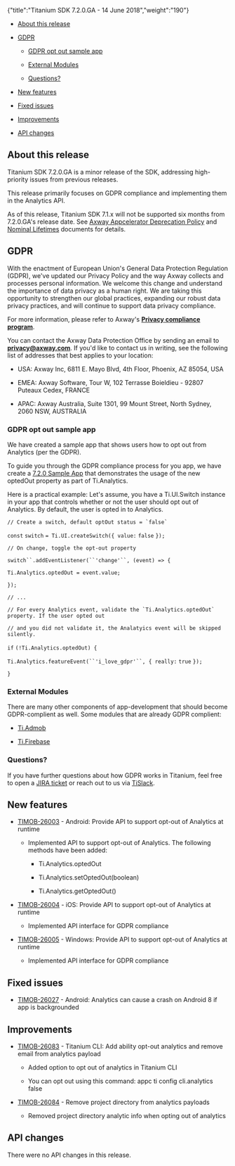 {"title":"Titanium SDK 7.2.0.GA - 14 June 2018","weight":"190"} 

*   [About this release](#Aboutthisrelease)
    
*   [GDPR](#GDPR)
    
    *   [GDPR opt out sample app](#GDPRoptoutsampleapp)
        
    *   [External Modules](#ExternalModules)
        
    *   [Questions?](#Questions?)
        
*   [New features](#Newfeatures)
    
*   [Fixed issues](#Fixedissues)
    
*   [Improvements](#Improvements)
    
*   [API changes](#APIchanges)
    

## About this release

Titanium SDK 7.2.0.GA is a minor release of the SDK, addressing high-priority issues from previous releases.

This release primarily focuses on GDPR compliance and implementing them in the Analytics API.

As of this release, Titanium SDK 7.1.x will not be supported six months from 7.2.0.GA's release date. See [Axway Appcelerator Deprecation Policy](/docs/appc/AMPLIFY_Appcelerator_Services_Overview/Axway_Appcelerator_Deprecation_Policy/) and [Nominal Lifetimes](/docs/appc/AMPLIFY_Appcelerator_Services_Overview/Axway_Appcelerator_Product_Lifecycle/#NominalLifetimes) documents for details.

## GDPR

With the enactment of European Union's General Data Protection Regulation (GDPR), we've updated our Privacy Policy and the way Axway collects and processes personal information. We welcome this change and understand the importance of data privacy as a human right. We are taking this opportunity to strengthen our global practices, expanding our robust data privacy practices, and will continue to support data privacy compliance.

For more information, please refer to Axway's **[Privacy compliance program](https://www.axway.com/gdpr)**.

You can contact the Axway Data Protection Office by sending an email to **[privacy@axway.com](mailto:privacy@axway.com)**. If you'd like to contact us in writing, see the following list of addresses that best applies to your location:

*   USA: Axway Inc, 6811 E. Mayo Blvd, 4th Floor, Phoenix, AZ 85054, USA
    
*   EMEA: Axway Software, Tour W, 102 Terrasse Boieldieu - 92807 Puteaux Cedex, FRANCE
    
*   APAC: Axway Australia, Suite 1301, 99 Mount Street, North Sydney, 2060 NSW, AUSTRALIA
    

### GDPR opt out sample app

We have created a sample app that shows users how to opt out from Analytics (per the GDPR).

To guide you through the GDPR compliance process for you app, we have create a [7.2.0 Sample App](https://github.com/appcelerator-developer-relations/appc-sample-ti720) that demonstrates the usage of the new optedOut property as part of Ti.Analytics.

Here is a practical example: Let's assume, you have a Ti.UI.Switch instance in your app that controls whether or not the user should opt out of Analytics. By default, the user is opted in to Analytics.

``// Create a switch, default optOut status = `false` ``

`const` `switch` `= Ti.UI.createSwitch({ value:` `false` `});`

`// On change, toggle the opt-out property`

`switch``.addEventListener(``'change'``, (event) => {`

`Ti.Analytics.optedOut = event.value;`

`});`

`// ...`

``// For every Analytics event, validate the `Ti.Analytics.optedOut` property. If the user opted out``

`// and you did not validate it, the Analatyics event will be skipped silently.`

`if` `(!Ti.Analytics.optedOut) {`

`Ti.Analytics.featureEvent(``'i_love_gdpr'``, { really:` `true` `});`

`}`

### External Modules

There are many other components of app-development that should become GDPR-complient as well. Some modules that are already GDPR complient:

*   [Ti.Admob](https://github.com/appcelerator-modules/ti.admob)
    
*   [Ti.Firebase](https://github.com/hansemannn/titanium-firebase)
    

### Questions?

If you have further questions about how GDPR works in Titanium, feel free to open a [JIRA ticket](https://jira.appcelerator.org/) or reach out to us via [TiSlack](http://tislack.org/).

## New features

*   [TIMOB-26003](https://jira.appcelerator.org/browse/TIMOB-26003) - Android: Provide API to support opt-out of Analytics at runtime
    
    *   Implemented API to support opt-out of Analytics. The following methods have been added:
        
        *   Ti.Analytics.optedOut
            
        *   Ti.Analytics.setOptedOut(boolean)
            
        *   Ti.Analytics.getOptedOut()                      
            
*   [TIMOB-26004](https://jira.appcelerator.org/browse/TIMOB-26004) - iOS: Provide API to support opt-out of Analytics at runtime
    
    *   Implemented API interface for GDPR compliance
        
*   [TIMOB-26005](https://jira.appcelerator.org/browse/TIMOB-26005) - Windows: Provide API to support opt-out of Analytics at runtime
    
    *   Implemented API interface for GDPR compliance
        

## Fixed issues

*   [TIMOB-26027](https://jira.appcelerator.org/browse/TIMOB-26027) - Android: Analytics can cause a crash on Android 8 if app is backgrounded
    

## Improvements

*   [TIMOB-26083](https://jira.appcelerator.org/browse/TIMOB-26083) - Titanium CLI: Add ability opt-out analytics and remove email from analytics payload
    
    *   Added option to opt out of analytics in Titanium CLI
        
    *   You can opt out using this command: appc ti config cli.analytics false
        
*   [TIMOB-26084](https://jira.appcelerator.org/browse/TIMOB-26084) - Remove project directory from analytics payloads
    
    *   Removed project directory analytic info when opting out of analytics
        

## API changes

There were no API changes in this release.